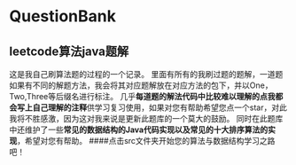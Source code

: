 # QuestionBank
## leetcode算法java题解
这是我自己刷算法题的过程的一个记录。
里面有所有的我刷过题的题解，一道题如果有不同的解题方法，我会将其对应题解放在对应方法的包下，并以One，Two,Three等后缀名进行标注。
几乎**每道题的解法代码中比较难以理解的点我都会写上自己理解的注释**供学习复习使用，如果对您有帮助希望您点一个star，对此我将不胜感激，因为这对我来说是更新此题库的一个莫大的鼓励。
同时在此题库中还维护了一些**常见的数据结构的Java代码实现以及常见的十大排序算法的实现**，希望对您有帮助。
####点击src文件夹开始您的算法与数据结构学习之路吧！
